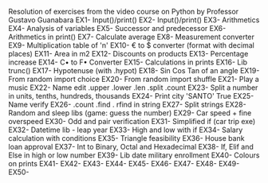 Resolution of exercises from the video course on Python by Professor Gustavo Guanabara
EX1- Input()/print()
EX2- Input()/print()
EX3- Arithmetics
EX4- Analysis of variables
EX5- Successor and predecessor
EX6- Arithmetics in print()
EX7- Calculate average
EX8- Measurement converter
EX9- Multiplication table of 'n'
EX10- € to $ converter (format with decimal places)
EX11- Area in m2
EX12- Discounts on products
EX13- Percentage increase
EX14- C• to F• Converter
EX15- Calculations in prints
EX16- Lib trunc()
EX17- Hypotenuse (with .hypot)
EX18- Sin Cos Tan of an angle
EX19- From random import choice
EX20- From random import shuffle
EX21- Play a music
EX22- Name edit .upper .lower .len .split .count
EX23- Split a number in units, tenths, hundreds, thousands
EX24- Print city 'SANTO' True
EX25- Name verify 
EX26- .count .find . rfind in string
EX27- Split strings
EX28- Random and sleep libs (game: guess the number)
EX29- Car speed + fine overspeed
EX30- Odd and pair verification
EX31- Simplified if (car trip exe)
EX32- Datetime lib - leap year
EX33- High and low with if
EX34- Salary calculation with conditions
EX35- Triangle feasibility
EX36- House bank loan approval
EX37- Int to Binary, Octal and Hexadecimal
EX38- If, Elif and Else in high or low number
EX39- Lib date military enrollment
EX40- Colours on prints 
EX41-
EX42-
EX43-
EX44-
EX45-
EX46-
EX47-
EX48-
EX49-
EX50-


